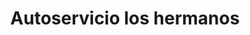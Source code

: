 ---
title: "Autoservicio los hermanos"
url: /puerto-rico/autoservicio-los-hermanos/
shop: Supermarkt
---